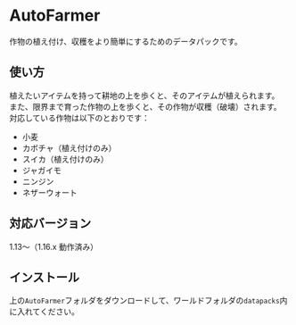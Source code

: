 # AutoFarmer
作物の植え付け、収穫をより簡単にするためのデータパックです。
## 使い方
植えたいアイテムを持って耕地の上を歩くと、そのアイテムが植えられます。  
また、限界まで育った作物の上を歩くと、その作物が収穫（破壊）されます。  
対応している作物は以下のとおりです：
- 小麦
- カボチャ（植え付けのみ）
- スイカ（植え付けのみ）
- ジャガイモ
- ニンジン
- ネザーウォート
## 対応バージョン
1.13～（1.16.x 動作済み）
## インストール
上の`AutoFarmer`フォルダをダウンロードして、ワールドフォルダの`datapacks`内に入れてください。
